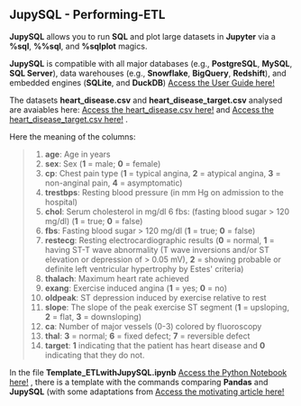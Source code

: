## JupySQL - Performing-ETL

**JupySQL** allows you to run **SQL** and plot large datasets in **Jupyter** via a **%sql**, **%%sql**, and **%sqlplot** magics. 

**JupySQL** is compatible with all major databases (e.g., **PostgreSQL**, **MySQL**, **SQL Server**), data warehouses (e.g., **Snowflake**, **BigQuery**, **Redshift**), and embedded engines (**SQLite**, and **DuckDB**) [Access the User Guide here!](https://jupysql.ploomber.io/en/latest/quick-start.html)

The datasets **heart_disease.csv** and **heart_disease_target.csv** analysed are avaiables here: [Access the heart_disease.csv here!](https://github.com/mfigueiro/JupySQL---Performing-ETL/blob/main/heart_disease.csv) and [Access the heart_disease_target.csv here!](https://github.com/mfigueiro/JupySQL---Performing-ETL/blob/main/heart_disease_target.csv) .

Here the meaning of the columns:

> 1. **age**: Age in years
> 2. **sex**: Sex (**1** = male; **0** = female)
> 3. **cp**: Chest pain type (**1** = typical angina, **2** = atypical angina, **3** = non-anginal pain, **4** = asymptomatic)
> 4. **trestbps**: Resting blood pressure (in mm Hg on admission to the hospital)
> 5. **chol**: Serum cholesterol in mg/dl 6 fbs: (fasting blood sugar > 120 mg/dl) (**1** = true; **0** = false)
> 6. **fbs**: Fasting blood sugar > 120 mg/dl (**1** = true; **0** = false)
> 7. **restecg**: Resting electrocardiographic results (**0** = normal, **1** = having ST-T wave abnormality (T wave inversions and/or ST elevation or depression of > 0.05 mV), **2** = showing probable or definite left ventricular hypertrophy by Estes' criteria)
> 8. **thalach**: Maximum heart rate achieved
> 9. **exang**: Exercise induced angina (**1** = yes; **0** = no)
> 10. **oldpeak**: ST depression induced by exercise relative to rest
> 11. **slope**: The slope of the peak exercise ST segment (**1** = upsloping, **2** = flat, **3** = downsloping)
> 12. **ca**: Number of major vessels (0-3) colored by fluoroscopy
>13. **thal**: **3** = normal; **6** = fixed defect; **7** = reversible defect  
> 14. **target**: **1** indicating that the patient has heart disease and **0** indicating that they do not.

In the file **Template_ETLwithJupySQL.ipynb** [Access the Python Notebook here!]() , there is a template with the commands comparing **Pandas** and **JupySQL** (with some adaptations from [Access the motivating article here!](https://www.kdnuggets.com/2023/05/schedule-run-etls-jupysql-github-actions.html?fbclid=IwAR0uDE5jd6TkoZxysIbEsq7OlMiIHtbP10TU-QO_3-hBp6NKR9gzpofgcCs) 



